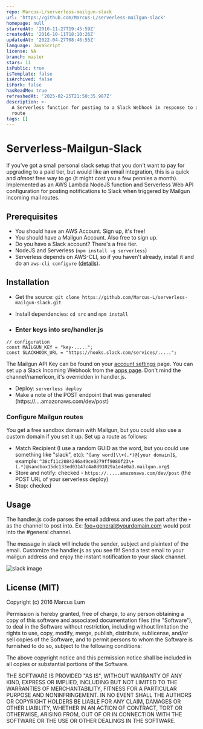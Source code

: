 ```yaml
---
repo: Marcus-L/serverless-mailgun-slack
url: 'https://github.com/Marcus-L/serverless-mailgun-slack'
homepage: null
starredAt: '2016-11-27T19:45:59Z'
createdAt: '2016-10-11T18:10:26Z'
updatedAt: '2022-04-27T08:46:55Z'
language: JavaScript
license: NA
branch: master
stars: 11
isPublic: true
isTemplate: false
isArchived: false
isFork: false
hasReadMe: true
refreshedAt: '2025-02-25T21:50:35.987Z'
description: >-
  A Serverless function for posting to a Slack Webhook in response to a Mailgun
  route
tags: []
---
```


# Serverless-Mailgun-Slack

If you've got a small personal slack setup that you don't want to pay for upgrading to a paid tier, but would like an email integration, this is a quick and _almost_ free way to go (it might cost you a few pennies a month). Implemented as an AWS Lambda NodeJS function and Serverless Web API configuration for posting notifications to Slack when triggered by Mailgun incoming mail routes. 

## Prerequisites

* You should have an AWS Account. Sign up, it's free!
* You should have a Mailgun Account. Also free to sign up.
* Do you have a Slack account? There's a free tier.
* NodeJS and Serverless (`npm install -g serverless`)
* Serverless depends on AWS-CLI, so if you haven't already, install it and do an `aws-cli configure` ([details](https://serverless.com/framework/docs/providers/aws/setup/)).

## Installation

* Get the source: `git clone https://github.com/Marcus-L/serverless-mailgun-slack.git`
* Install dependencies: `cd src` and `npm install`

* ### Enter keys into src/handler.js
```
// configuration
const MAILGUN_KEY = "key-.....";
const SLACKHOOK_URL = "https://hooks.slack.com/services/.....";
```
The Mailgun API Key can be found on your [account settings](https://mailgun.com/app/account/security) page. You can set up a Slack Incoming Webhook from the [apps page](https://slack.com/apps). Don't mind the channel/name/icon, it's overridden in handler.js.

* Deploy: `serverless deploy`
* Make a note of the POST endpoint that was generated (https://....amazonaws.com/dev/post)

### Configure Mailgun routes 
You get a free sandbox domain with Mailgun, but you could also use a custom domain if you set it up. Set up a route as follows:
* Match Recipient (I use a random GUID as the word, but you could use something like "slack", etc): `^[any word]\\+(.*)@[your domain]$`, example: `^38cf11c2084246a49ce0279ff9080f23\+(.*)@sandbox15dc133ed03147c4a8d91029a1e4e0a3.mailgun.org$`
* Store and notify: checked -  `https://.....amazonaws.com/dev/post` (the POST URL of your serverless deploy)
* Stop: checked

## Usage
The handler.js code parses the email address and uses the part after the `+` as the channel to post into. Ex: foo+general@yourdomain.com would post into the #general channel.

The message in slack will include the sender, subject and plaintext of the email. Customize the handler.js as you see fit! Send a test email to your mailgun address and enjoy the instant notification to your slack channel.

![slack image](docs/slack.png)

## License (MIT)
Copyright (c) 2016 Marcus Lum

Permission is hereby granted, free of charge, to any person obtaining a copy of this software and associated documentation files (the "Software"), to deal in the Software without restriction, including without limitation the rights to use, copy, modify, merge, publish, distribute, sublicense, and/or sell copies of the Software, and to permit persons to whom the Software is furnished to do so, subject to the following conditions:

The above copyright notice and this permission notice shall be included in all copies or substantial portions of the Software.

THE SOFTWARE IS PROVIDED "AS IS", WITHOUT WARRANTY OF ANY KIND, EXPRESS OR IMPLIED, INCLUDING BUT NOT LIMITED TO THE WARRANTIES OF MERCHANTABILITY, FITNESS FOR A PARTICULAR PURPOSE AND NONINFRINGEMENT. IN NO EVENT SHALL THE AUTHORS OR COPYRIGHT HOLDERS BE LIABLE FOR ANY CLAIM, DAMAGES OR OTHER LIABILITY, WHETHER IN AN ACTION OF CONTRACT, TORT OR OTHERWISE, ARISING FROM, OUT OF OR IN CONNECTION WITH THE SOFTWARE OR THE USE OR OTHER DEALINGS IN THE SOFTWARE.
